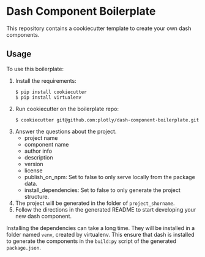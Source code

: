 # Dash Component Boilerplate

This repository contains a cookiecutter template to create your own dash components.

## Usage

To use this boilerplate:

1. Install the requirements:
    ```
    $ pip install cookiecutter
    $ pip install virtualenv
    ```
2. Run cookiecutter on the boilerplate repo:
    ```
    $ cookiecutter git@github.com:plotly/dash-component-boilerplate.git
    ```
3. Answer the questions about the project.
    - project name
    - component name
    - author info
    - description
    - version
    - license
    - publish_on_npm: Set to false to only serve locally from the package data.
    - install_dependencies: Set to false to only generate the project structure.
4. The project will be generated in the folder of `project_shorname`.
5. Follow the directions in the generated README to start developing your new dash component.

Installing the dependencies can take a long time. They will be installed in a
folder named `venv`, created by virtualenv. This ensure that dash is installed
to generate the components in the `build:py` script of the generated 
`package.json`.
